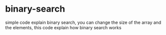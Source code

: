# binary-search
simple code explain binary search, 
you can change the size of the array and the elements, 
this code explain how binary search works
